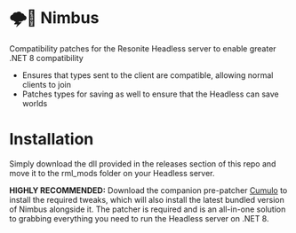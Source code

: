 # 🌩️💨 Nimbus
Compatibility patches for the Resonite Headless server to enable greater .NET 8 compatibility

- Ensures that types sent to the client are compatible, allowing normal clients to join
- Patches types for saving as well to ensure that the Headless can save worlds

# Installation
Simply download the dll provided in the releases section of this repo and move it to the rml_mods folder on your Headless server.

**HIGHLY RECOMMENDED:** Download the companion pre-patcher [Cumulo](https://github.com/RileyGuy/Cumulo) to install the required tweaks, which will also install the latest bundled version of Nimbus alongside it. The patcher is required and is an all-in-one solution to grabbing everything you need to run the Headless server on .NET 8.